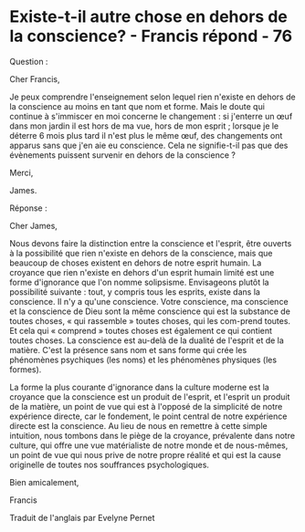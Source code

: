 # Existe-t-il autre chose en dehors de la conscience? - Francis répond - 76

Question :   

Cher Francis,  

Je peux comprendre l'enseignement selon lequel rien n'existe en dehors de la conscience au moins en tant que nom et forme. Mais le doute qui continue &agrave; s'immiscer en moi concerne le changement : si j'enterre un &oelig;uf dans mon jardin il est hors de ma vue, hors de mon esprit ; lorsque je le d&eacute;terre 6 mois plus tard il n'est plus le m&ecirc;me &oelig;uf, des changements ont apparus sans que j'en aie eu conscience. Cela ne signifie-t-il pas que des &eacute;v&egrave;nements puissent survenir en dehors de la conscience ?  

Merci,  

James.  

R&eacute;ponse :  

Cher James,  

Nous devons faire la distinction entre la conscience et l'esprit, &ecirc;tre ouverts &agrave; la possibilit&eacute; que rien n'existe en dehors de la conscience, mais que beaucoup de choses existent en dehors de notre esprit humain. La croyance que rien n'existe en dehors d'un esprit humain limit&eacute; est une forme d'ignorance que l'on nomme solipsisme. Envisageons plut&ocirc;t la possibilit&eacute; suivante : tout, y compris tous les esprits, existe dans la conscience. Il n'y a qu'une conscience. Votre conscience, ma conscience et la conscience de Dieu sont la m&ecirc;me conscience qui est la substance de toutes choses, &laquo; qui rassemble &raquo; toutes choses, qui les com-prend toutes. Et cela qui &laquo; comprend &raquo; toutes choses est &eacute;galement ce qui contient toutes choses. La conscience est au-del&agrave; de la dualit&eacute; de l'esprit et de la mati&egrave;re. C'est la pr&eacute;sence sans nom et sans forme qui cr&eacute;e les ph&eacute;nom&egrave;nes psychiques (les noms) et les ph&eacute;nom&egrave;nes physiques (les formes).  

La forme la plus courante d'ignorance dans la culture moderne est la croyance que la conscience est un produit de l'esprit, et l'esprit un produit de la mati&egrave;re, un point de vue qui est &agrave; l'oppos&eacute; de la simplicit&eacute; de notre exp&eacute;rience directe, car le fondement, le point central de notre exp&eacute;rience directe est la conscience. Au lieu de nous en remettre &agrave; cette simple intuition, nous tombons dans le pi&egrave;ge de la croyance, pr&eacute;valente dans notre culture, qui offre une vue mat&eacute;rialiste de notre monde et de nous-m&ecirc;mes, un point de vue qui nous prive de notre propre r&eacute;alit&eacute; et qui est la cause originelle de toutes nos souffrances psychologiques.  

Bien amicalement,  

Francis  

Traduit de l'anglais par Evelyne Pernet  


